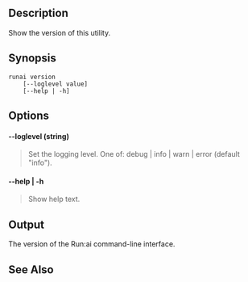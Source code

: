 ## Description

Show the version of this utility.

## Synopsis

``` shell
runai version 
    [--loglevel value] 
    [--help | -h]
```


## Options

#### --loglevel (string)

>  Set the logging level. One of: debug | info | warn | error (default "info").

#### --help | -h

>  Show help text.

## Output

The version of the Run:ai command-line interface.

## See Also